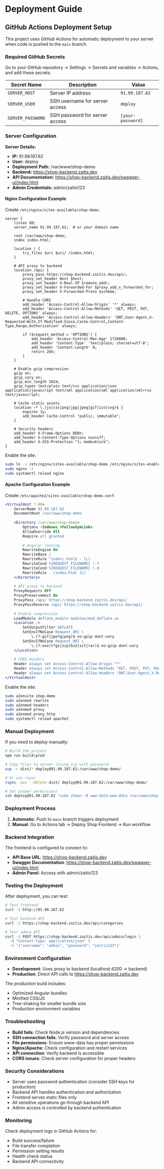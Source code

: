# Deployment Guide

## GitHub Actions Deployment Setup

This project uses GitHub Actions for automatic deployment to your server when code is pushed to the `main` branch.

### Required GitHub Secrets

Go to your GitHub repository → Settings → Secrets and variables → Actions, and add these secrets:

| Secret Name | Description | Value |
|-------------|-------------|-------|
| `SERVER_HOST` | Server IP address | `91.99.187.62` |
| `SERVER_USER` | SSH username for server access | `deploy` |
| `SERVER_PASSWORD` | SSH password for server access | `[your-password]` |

### Server Configuration

**Server Details:**
- **IP:** 91.99.187.62
- **User:** deploy
- **Deployment Path:** /var/www/shop-demo
- **Backend:** https://shop-backend.zaitis.dev
- **API Documentation:** https://shop-backend.zaitis.dev/swagger-ui/index.html
- **Admin Credentials:** admin/zaitis123

#### Nginx Configuration Example

Create `/etc/nginx/sites-available/shop-demo`:

```nginx
server {
    listen 80;
    server_name 91.99.187.62;  # or your domain name
    
    root /var/www/shop-demo;
    index index.html;
    
    location / {
        try_files $uri $uri/ /index.html;
    }
    
    # API proxy to backend
    location /api/ {
        proxy_pass https://shop-backend.zaitis.dev/api/;
        proxy_set_header Host $host;
        proxy_set_header X-Real-IP $remote_addr;
        proxy_set_header X-Forwarded-For $proxy_add_x_forwarded_for;
        proxy_set_header X-Forwarded-Proto $scheme;
        
        # Handle CORS
        add_header 'Access-Control-Allow-Origin' '*' always;
        add_header 'Access-Control-Allow-Methods' 'GET, POST, PUT, DELETE, OPTIONS' always;
        add_header 'Access-Control-Allow-Headers' 'DNT,User-Agent,X-Requested-With,If-Modified-Since,Cache-Control,Content-Type,Range,Authorization' always;
        
        if ($request_method = 'OPTIONS') {
            add_header 'Access-Control-Max-Age' 1728000;
            add_header 'Content-Type' 'text/plain; charset=utf-8';
            add_header 'Content-Length' 0;
            return 204;
        }
    }
    
    # Enable gzip compression
    gzip on;
    gzip_vary on;
    gzip_min_length 1024;
    gzip_types text/plain text/css application/json application/javascript text/xml application/xml application/xml+rss text/javascript;
    
    # Cache static assets
    location ~* \.(js|css|png|jpg|jpeg|gif|ico|svg)$ {
        expires 1y;
        add_header Cache-Control "public, immutable";
    }
    
    # Security headers
    add_header X-Frame-Options DENY;
    add_header X-Content-Type-Options nosniff;
    add_header X-XSS-Protection "1; mode=block";
}
```

Enable the site:
```bash
sudo ln -s /etc/nginx/sites-available/shop-demo /etc/nginx/sites-enabled/
sudo nginx -t
sudo systemctl reload nginx
```

#### Apache Configuration Example

Create `/etc/apache2/sites-available/shop-demo.conf`:

```apache
<VirtualHost *:80>
    ServerName 91.99.187.62
    DocumentRoot /var/www/shop-demo
    
    <Directory /var/www/shop-demo>
        Options -Indexes +FollowSymLinks
        AllowOverride All
        Require all granted
        
        # Angular routing
        RewriteEngine On
        RewriteBase /
        RewriteRule ^index\.html$ - [L]
        RewriteCond %{REQUEST_FILENAME} !-f
        RewriteCond %{REQUEST_FILENAME} !-d
        RewriteRule . /index.html [L]
    </Directory>
    
    # API proxy to backend
    ProxyRequests Off
    ProxyPreserveHost On
    ProxyPass /api/ https://shop-backend.zaitis.dev/api/
    ProxyPassReverse /api/ https://shop-backend.zaitis.dev/api/
    
    # Enable compression
    LoadModule deflate_module modules/mod_deflate.so
    <Location />
        SetOutputFilter DEFLATE
        SetEnvIfNoCase Request_URI \
            \.(?:gif|jpe?g|png)$ no-gzip dont-vary
        SetEnvIfNoCase Request_URI \
            \.(?:exe|t?gz|zip|bz2|sit|rar)$ no-gzip dont-vary
    </Location>
    
    # CORS Headers
    Header always set Access-Control-Allow-Origin "*"
    Header always set Access-Control-Allow-Methods "GET, POST, PUT, DELETE, OPTIONS"
    Header always set Access-Control-Allow-Headers "DNT,User-Agent,X-Requested-With,If-Modified-Since,Cache-Control,Content-Type,Range,Authorization"
</VirtualHost>
```

Enable the site:
```bash
sudo a2ensite shop-demo
sudo a2enmod rewrite
sudo a2enmod headers
sudo a2enmod proxy
sudo a2enmod proxy_http
sudo systemctl reload apache2
```

### Manual Deployment

If you need to deploy manually:

```bash
# Build the project
npm run build:prod

# Copy files to server (using scp with password)
scp -r dist/* deploy@91.99.187.62:/var/www/shop-demo/

# Or use rsync
rsync -avz --delete dist/ deploy@91.99.187.62:/var/www/shop-demo/

# Set proper permissions
ssh deploy@91.99.187.62 "sudo chown -R www-data:www-data /var/www/shop-demo/ && sudo chmod -R 755 /var/www/shop-demo/"
```

### Deployment Process

1. **Automatic**: Push to `main` branch triggers deployment
2. **Manual**: Go to Actions tab → Deploy Shop Frontend → Run workflow

### Backend Integration

The frontend is configured to connect to:
- **API Base URL**: https://shop-backend.zaitis.dev
- **Swagger Documentation**: https://shop-backend.zaitis.dev/swagger-ui/index.html
- **Admin Panel**: Access with admin/zaitis123

### Testing the Deployment

After deployment, you can test:

```bash
# Test frontend
curl -I http://91.99.187.62

# Test backend API
curl -I https://shop-backend.zaitis.dev/api/categories

# Test admin API
curl -X POST https://shop-backend.zaitis.dev/api/admin/login \
  -H "Content-Type: application/json" \
  -d '{"username": "admin", "password": "zaitis123"}'
```

### Environment Configuration

- **Development**: Uses proxy to backend (localhost:4200 → backend)
- **Production**: Direct API calls to https://shop-backend.zaitis.dev

The production build includes:
- Optimized Angular bundles
- Minified CSS/JS
- Tree-shaking for smaller bundle size
- Production environment variables

### Troubleshooting

- **Build fails**: Check Node.js version and dependencies
- **SSH connection fails**: Verify password and server access
- **File permissions**: Ensure www-data has proper permissions
- **Nginx/Apache**: Check configuration and restart services
- **API connection**: Verify backend is accessible
- **CORS issues**: Check server configuration for proper headers

### Security Considerations

- Server uses password authentication (consider SSH keys for production)
- Backend API handles authentication and authorization
- Frontend serves static files only
- All sensitive operations go through backend API
- Admin access is controlled by backend authentication

### Monitoring

Check deployment logs in GitHub Actions for:
- Build success/failure
- File transfer completion
- Permission setting results
- Health check status
- Backend API connectivity 